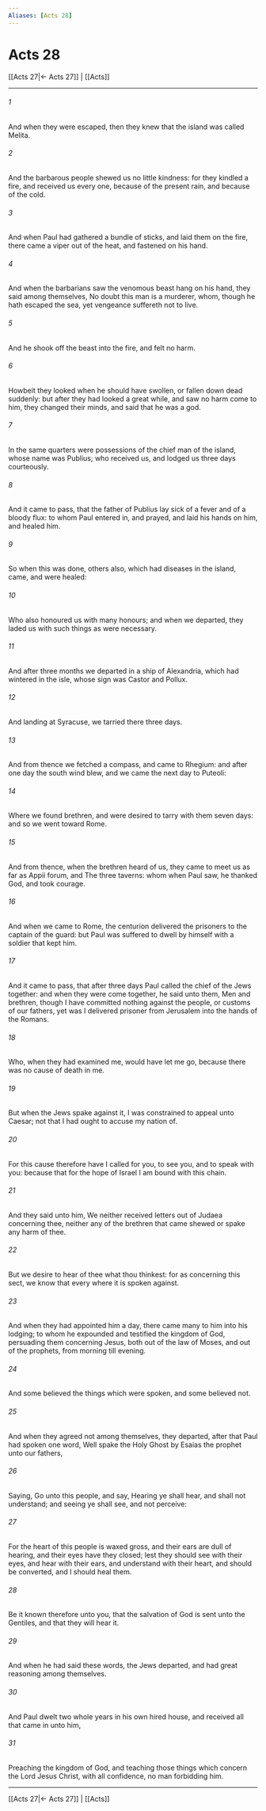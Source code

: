 ```yaml
---
Aliases: [Acts 28]
---
```

# Acts 28

[[Acts 27|← Acts 27]] | [[Acts]]
***



###### 1 
And when they were escaped, then they knew that the island was called Melita. 

###### 2 
And the barbarous people shewed us no little kindness: for they kindled a fire, and received us every one, because of the present rain, and because of the cold. 

###### 3 
And when Paul had gathered a bundle of sticks, and laid them on the fire, there came a viper out of the heat, and fastened on his hand. 

###### 4 
And when the barbarians saw the venomous beast hang on his hand, they said among themselves, No doubt this man is a murderer, whom, though he hath escaped the sea, yet vengeance suffereth not to live. 

###### 5 
And he shook off the beast into the fire, and felt no harm. 

###### 6 
Howbeit they looked when he should have swollen, or fallen down dead suddenly: but after they had looked a great while, and saw no harm come to him, they changed their minds, and said that he was a god. 

###### 7 
In the same quarters were possessions of the chief man of the island, whose name was Publius; who received us, and lodged us three days courteously. 

###### 8 
And it came to pass, that the father of Publius lay sick of a fever and of a bloody flux: to whom Paul entered in, and prayed, and laid his hands on him, and healed him. 

###### 9 
So when this was done, others also, which had diseases in the island, came, and were healed: 

###### 10 
Who also honoured us with many honours; and when we departed, they laded us with such things as were necessary. 

###### 11 
And after three months we departed in a ship of Alexandria, which had wintered in the isle, whose sign was Castor and Pollux. 

###### 12 
And landing at Syracuse, we tarried there three days. 

###### 13 
And from thence we fetched a compass, and came to Rhegium: and after one day the south wind blew, and we came the next day to Puteoli: 

###### 14 
Where we found brethren, and were desired to tarry with them seven days: and so we went toward Rome. 

###### 15 
And from thence, when the brethren heard of us, they came to meet us as far as Appii forum, and The three taverns: whom when Paul saw, he thanked God, and took courage. 

###### 16 
And when we came to Rome, the centurion delivered the prisoners to the captain of the guard: but Paul was suffered to dwell by himself with a soldier that kept him. 

###### 17 
And it came to pass, that after three days Paul called the chief of the Jews together: and when they were come together, he said unto them, Men and brethren, though I have committed nothing against the people, or customs of our fathers, yet was I delivered prisoner from Jerusalem into the hands of the Romans. 

###### 18 
Who, when they had examined me, would have let me go, because there was no cause of death in me. 

###### 19 
But when the Jews spake against it, I was constrained to appeal unto Caesar; not that I had ought to accuse my nation of. 

###### 20 
For this cause therefore have I called for you, to see you, and to speak with you: because that for the hope of Israel I am bound with this chain. 

###### 21 
And they said unto him, We neither received letters out of Judaea concerning thee, neither any of the brethren that came shewed or spake any harm of thee. 

###### 22 
But we desire to hear of thee what thou thinkest: for as concerning this sect, we know that every where it is spoken against. 

###### 23 
And when they had appointed him a day, there came many to him into his lodging; to whom he expounded and testified the kingdom of God, persuading them concerning Jesus, both out of the law of Moses, and out of the prophets, from morning till evening. 

###### 24 
And some believed the things which were spoken, and some believed not. 

###### 25 
And when they agreed not among themselves, they departed, after that Paul had spoken one word, Well spake the Holy Ghost by Esaias the prophet unto our fathers, 

###### 26 
Saying, Go unto this people, and say, Hearing ye shall hear, and shall not understand; and seeing ye shall see, and not perceive: 

###### 27 
For the heart of this people is waxed gross, and their ears are dull of hearing, and their eyes have they closed; lest they should see with their eyes, and hear with their ears, and understand with their heart, and should be converted, and I should heal them. 

###### 28 
Be it known therefore unto you, that the salvation of God is sent unto the Gentiles, and that they will hear it. 

###### 29 
And when he had said these words, the Jews departed, and had great reasoning among themselves. 

###### 30 
And Paul dwelt two whole years in his own hired house, and received all that came in unto him, 

###### 31 
Preaching the kingdom of God, and teaching those things which concern the Lord Jesus Christ, with all confidence, no man forbidding him.

***
[[Acts 27|← Acts 27]] | [[Acts]]
